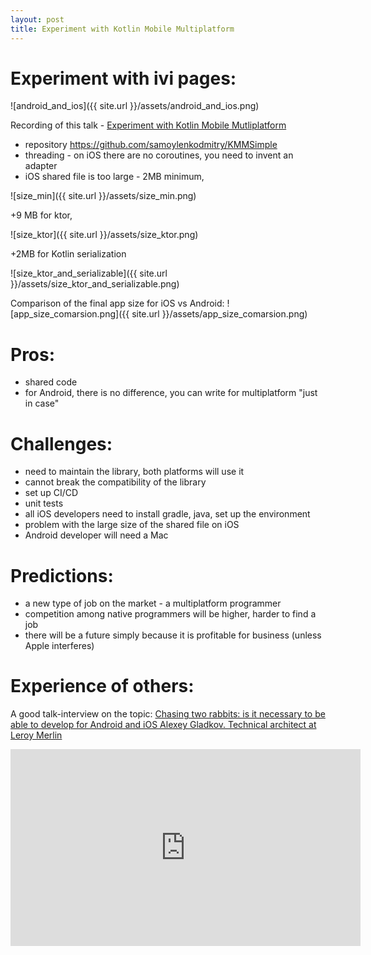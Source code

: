 ```yaml
---
layout: post
title: Experiment with Kotlin Mobile Multiplatform
---
```

# Experiment with ivi pages:
![android_and_ios]({{ site.url }}/assets/android_and_ios.png)

Recording of this talk - [Experiment with Kotlin Mobile Mutliplatform](https://www.twitch.tv/videos/883386268)

* repository https://github.com/samoylenkodmitry/KMMSimple
* threading - on iOS there are no coroutines, you need to invent an adapter
* iOS shared file is too large - 
2MB minimum,

![size_min]({{ site.url }}/assets/size_min.png)

 +9 MB for ktor, 
 
![size_ktor]({{ site.url }}/assets/size_ktor.png)

+2MB for Kotlin serialization

![size_ktor_and_serializable]({{ site.url }}/assets/size_ktor_and_serializable.png)

Comparison of the final app size for iOS vs Android:
![app_size_comarsion.png]({{ site.url }}/assets/app_size_comarsion.png)

# Pros:

* shared code
* for Android, there is no difference, you can write for multiplatform "just in case"

# Challenges:

* need to maintain the library, both platforms will use it
* cannot break the compatibility of the library
* set up CI/CD
* unit tests
* all iOS developers need to install gradle, java, set up the environment
* problem with the large size of the shared file on iOS
* Android developer will need a Mac


# Predictions:
 * a new type of job on the market - a multiplatform programmer
 * competition among native programmers will be higher, harder to find a job
 * there will be a future simply because it is profitable for business (unless Apple interferes)
 
# Experience of others:

A good talk-interview on the topic:
[Chasing two rabbits: is it necessary to be able to develop for Android and iOS Alexey Gladkov. Technical architect at Leroy Merlin](https://youtu.be/LRhNgv2EgSw)
<iframe width="560" height="315" src="https://www.youtube.com/embed/LRhNgv2EgSw" frameborder="0"  allow="autoplay; encrypted-media" allowfullscreen></iframe>